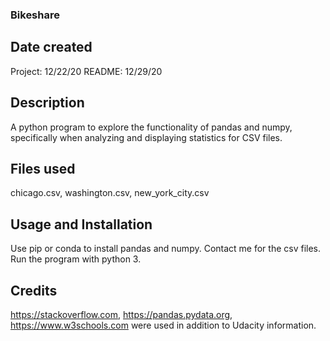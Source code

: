 ### Bikeshare

## Date created
Project: 12/22/20
README: 12/29/20

## Description
A python program to explore the functionality of pandas and numpy, specifically when analyzing and displaying statistics for CSV files.

## Files used
chicago.csv, washington.csv, new_york_city.csv

## Usage and Installation
Use pip or conda to install pandas and numpy. Contact me for the csv files. Run the program with python 3.

## Credits

https://stackoverflow.com, https://pandas.pydata.org, https://www.w3schools.com were used in addition to Udacity information.

